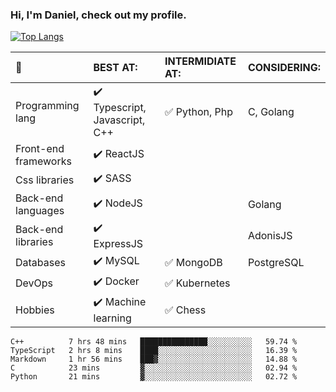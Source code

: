 ### Hi, I'm Daniel, check out my profile.
[![Top Langs](https://github-readme-stats.vercel.app/api/top-langs/?username=DanielRomeo&layout=compact)](https://github.com/anuraghazra/github-readme-stats)


:large_blue_circle: | BEST AT: | INTERMIDIATE AT: | CONSIDERING:
:------------ | :-------------| :-------------| :-------------
Programming lang | :heavy_check_mark: Typescript, Javascript, C++ | :white_check_mark: Python, Php | C, Golang
Front-end frameworks| :heavy_check_mark: ReactJS |  |
Css libraries | :heavy_check_mark:  SASS | |
Back-end languages| :heavy_check_mark: NodeJS | | Golang
Back-end libraries |:heavy_check_mark: ExpressJS| | AdonisJS
Databases | :heavy_check_mark: MySQL |  :white_check_mark: MongoDB | PostgreSQL
DevOps | :heavy_check_mark: Docker | :white_check_mark: Kubernetes
Hobbies | :heavy_check_mark: Machine learning | :white_check_mark: Chess

<!--START_SECTION:waka-->
```text
C++          7 hrs 48 mins   ███████████████░░░░░░░░░░   59.74 % 
TypeScript   2 hrs 8 mins    ████░░░░░░░░░░░░░░░░░░░░░   16.39 % 
Markdown     1 hr 56 mins    ███▓░░░░░░░░░░░░░░░░░░░░░   14.88 % 
C            23 mins         ▓░░░░░░░░░░░░░░░░░░░░░░░░   02.94 % 
Python       21 mins         ▓░░░░░░░░░░░░░░░░░░░░░░░░   02.72 % 
```
<!--END_SECTION:waka-->
